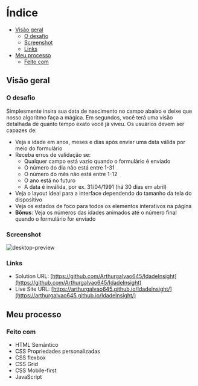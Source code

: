 # Índice

- [Visão geral](#visão-geral)
  - [O desafio](#o-desafio)
  - [Screenshot](#screenshot)
  - [Links](#links)
- [Meu processo](#meu-processo)
  - [Feito com](#feito-com)  

## Visão geral

### O desafio
Simplesmente insira sua data de nascimento no campo abaixo e deixe que nosso algoritmo faça a mágica. Em segundos, você terá uma visão detalhada de quanto tempo exato você já viveu.
Os usuários devem ser capazes de:

- Veja a idade em anos, meses e dias após enviar uma data válida por meio do formulário
- Receba erros de validação se:
  - Qualquer campo está vazio quando o formulário é enviado
  - O número do dia não está entre 1-31
  - O número do mês não está entre 1-12
  - O ano está no futuro
  - A data é inválida, por ex. 31/04/1991 (há 30 dias em abril)
- Veja o layout ideal para a interface dependendo do tamanho da tela do dispositivo
- Veja os estados de foco para todos os elementos interativos na página
- **Bônus**: Veja os números das idades animados até o número final quando o formulário for enviado

### Screenshot

![desktop-preview](https://github.com/Arthurgalvao645/IdadeInsight/assets/86384666/e55cdc95-82b3-4e97-a03c-c00673a97615)

### Links

- Solution URL: [https://github.com/Arthurgalvao645/IdadeInsight](https://github.com/Arthurgalvao645/IdadeInsight)
- Live Site URL: [https://arthurgalvao645.github.io/IdadeInsight/](https://arthurgalvao645.github.io/IdadeInsight/)

## Meu processo

### Feito com

- HTML Semântico
- CSS Propriedades personalizadas
- CSS flexbox
- CSS Grid
- CSS Mobile-first
- JavaScript
